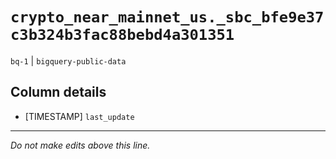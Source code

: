 # `crypto_near_mainnet_us._sbc_bfe9e37c3b324b3fac88bebd4a301351`
`bq-1` | `bigquery-public-data`

## Column details
* [TIMESTAMP] `last_update`

-------------------------------------------------------------------------------
*Do not make edits above this line.*
